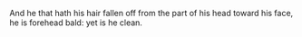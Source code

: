 And he that hath his hair fallen off from the part of his head toward his face, he is forehead bald: yet is he clean.
